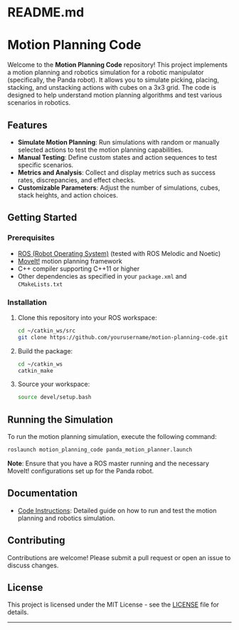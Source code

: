 # README.md

# Motion Planning Code

Welcome to the **Motion Planning Code** repository! This project implements a motion planning and robotics simulation for a robotic manipulator (specifically, the Panda robot). It allows you to simulate picking, placing, stacking, and unstacking actions with cubes on a 3x3 grid. The code is designed to help understand motion planning algorithms and test various scenarios in robotics.

## Features

- **Simulate Motion Planning**: Run simulations with random or manually selected actions to test the motion planning capabilities.
- **Manual Testing**: Define custom states and action sequences to test specific scenarios.
- **Metrics and Analysis**: Collect and display metrics such as success rates, discrepancies, and effect checks.
- **Customizable Parameters**: Adjust the number of simulations, cubes, stack heights, and action choices.

## Getting Started

### Prerequisites

- [ROS (Robot Operating System)](http://www.ros.org/) (tested with ROS Melodic and Noetic)
- [MoveIt!](https://moveit.ros.org/) motion planning framework
- C++ compiler supporting C++11 or higher
- Other dependencies as specified in your `package.xml` and `CMakeLists.txt`

### Installation

1. Clone this repository into your ROS workspace:

   ```bash
   cd ~/catkin_ws/src
   git clone https://github.com/yourusername/motion-planning-code.git
   ```

2. Build the package:

   ```bash
   cd ~/catkin_ws
   catkin_make
   ```

3. Source your workspace:

   ```bash
   source devel/setup.bash
   ```

## Running the Simulation

To run the motion planning simulation, execute the following command:

```bash
roslaunch motion_planning_code panda_motion_planner.launch
```

**Note**: Ensure that you have a ROS master running and the necessary MoveIt! configurations set up for the Panda robot.

## Documentation

- [Code Instructions](CodeInstructions.md): Detailed guide on how to run and test the motion planning and robotics simulation.

## Contributing

Contributions are welcome! Please submit a pull request or open an issue to discuss changes.

## License

This project is licensed under the MIT License - see the [LICENSE](LICENSE) file for details.

---

